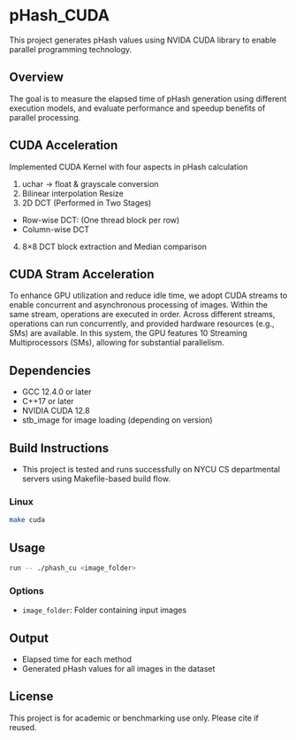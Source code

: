 # pHash_CUDA
This project generates pHash values using NVIDA CUDA library to enable parallel programming technology.

## Overview
The goal is to measure the elapsed time of pHash generation using different execution models, 
and evaluate performance and speedup benefits of parallel processing.

## CUDA Acceleration
Implemented CUDA Kernel with four aspects in pHash calculation
1. uchar → float & grayscale conversion
2. Bilinear interpolation Resize
3. 2D DCT (Performed in Two Stages)
  - Row-wise DCT: (One thread block per row)
  - Column-wise DCT
4. 8×8 DCT block extraction and Median comparison


## CUDA Stram Acceleration
To enhance GPU utilization and reduce idle time, we adopt CUDA streams to enable concurrent and asynchronous processing of images.
Within the same stream, operations are executed in order. Across different streams, operations can run concurrently, and provided hardware resources (e.g., SMs) are available. In this system, the GPU features 10 Streaming Multiprocessors (SMs), allowing for substantial parallelism.

## Dependencies
- GCC 12.4.0 or later
- C++17 or later
- NVIDIA CUDA 12.8
- stb_image for image loading (depending on version)

## Build Instructions
- This project is tested and runs successfully on NYCU CS departmental servers using Makefile-based build flow.

### Linux

```bash
make cuda
```
## Usage

```bash
run -- ./phash_cu <image_folder>
```

### Options
- `image_folder`: Folder containing input images


## Output

- Elapsed time for each method
- Generated pHash values for all images in the dataset

## License

This project is for academic or benchmarking use only. Please cite if reused.

